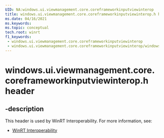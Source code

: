 ```yaml
---
UID: NA:windows.ui.viewmanagement.core.coreframeworkinputviewinterop
title: windows.ui.viewmanagement.core.coreframeworkinputviewinterop.h header
ms.date: 04/16/2021
ms.keywords: 
ms.topic: conceptual
tech.root: winrt
f1_keywords:
 - windows.ui.viewmanagement.core.coreframeworkinputviewinterop
 - windows.ui.viewmanagement.core.coreframeworkinputviewinterop/windows.ui.viewmanagement.core.coreframeworkinputviewinterop
---
```


# windows.ui.viewmanagement.core.coreframeworkinputviewinterop.h header


## -description

This header is used by WinRT Interoperability. For more information, see:

- [WinRT Interoperability](../_winrt/index.md)

